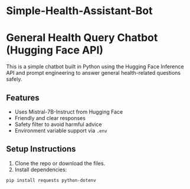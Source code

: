 # Simple-Health-Assistant-Bot
# General Health Query Chatbot (Hugging Face API)

This is a simple chatbot built in Python using the Hugging Face Inference API and prompt engineering to answer general health-related questions safely.

## Features

- Uses Mistral-7B-Instruct from Hugging Face
- Friendly and clear responses
- Safety filter to avoid harmful advice
- Environment variable support via `.env`

## Setup Instructions

1. Clone the repo or download the files.
2. Install dependencies:

```bash
pip install requests python-dotenv
